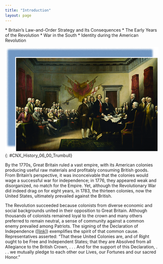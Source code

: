 ```yaml
---
title: "Introduction"
layout: page
---
```



<div data-type="abstract" markdown="1">
* Britain’s Law-and-Order Strategy and Its Consequences
* The Early Years of the Revolution
* War in the South
* Identity during the American Revolution

</div>

<?cnx.eoc class="summary" title="Summary"?>

<?cnx.eoc class="review-questions" title="Review Questions"?>

<?cnx.eoc class="critical-thinking" title="Critical Thinking Questions"?>

<?cnx.eoc class="references" title="References"?>

 ![A painting shows members of the committee that drafted the Declaration of Independence presenting their work to the Continental Congress. Five men, including John Adams, Thomas Jefferson, and Benjamin Franklin, stand in front of a table at which other men are seated or standing. Jefferson is placing papers on the table. The room is filled with seated men, apparently the rest of the Continental Congress. British flags are mounted on the wall behind them.](../resources/CNX_History_06_00_Trumbull.jpg "This famous 1819 painting by John Trumbull shows members of the committee entrusted with drafting the Declaration of Independence presenting their work to the Continental Congress in 1776. Note the British flags on the wall. Separating from the British Empire proved to be very difficult as the colonies and the Empire were linked with strong cultural, historical, and economic bonds forged over several generations."){: #CNX_History_06_00_Trumbull}

By the 1770s, Great Britain ruled a vast empire, with its American colonies producing useful raw materials and profitably consuming British goods. From Britain’s perspective, it was inconceivable that the colonies would wage a successful war for independence; in 1776, they appeared weak and disorganized, no match for the Empire. Yet, although the Revolutionary War did indeed drag on for eight years, in 1783, the thirteen colonies, now the United States, ultimately prevailed against the British.

The Revolution succeeded because colonists from diverse economic and social backgrounds united in their opposition to Great Britain. Although thousands of colonists remained loyal to the crown and many others preferred to remain neutral, a sense of community against a common enemy prevailed among Patriots. The signing of the Declaration of Independence ([\[link\]](#CNX_History_06_00_Trumbull)) exemplifies the spirit of that common cause. Representatives asserted: “That these United Colonies are, and of Right ought to be Free and Independent States; that they are Absolved from all Allegiance to the British Crown, . . . And for the support of this Declaration, . . . we mutually pledge to each other our Lives, our Fortunes and our sacred Honor.”

